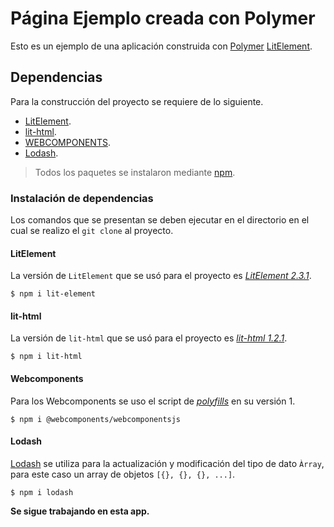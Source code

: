 # Página Ejemplo creada con Polymer

Esto es un ejemplo de una aplicación construida con [Polymer](https://www.polymer-project.org) [LitElement](https://lit-element.polymer-project.org).

## Dependencias

Para la construcción del proyecto se requiere de lo siguiente.

* [LitElement](https://lit-element.polymer-project.org).
* [lit-html](https://lit-html.polymer-project.org).
* [WEBCOMPONENTS](https://www.webcomponents.org).
* [Lodash](https://lodash.com).

> Todos los paquetes se instalaron mediante [npm](https://www.npmjs.com).

### Instalación de dependencias

Los comandos que se presentan se deben ejecutar en el directorio en el cual se realizo el `git clone` al proyecto.

#### LitElement

La versión de `LitElement` que se usó para el proyecto es [_LitElement 2.3.1_](https://www.npmjs.com/package/lit-element).

```
$ npm i lit-element
```

#### lit-html

La versión de `lit-html` que se usó para el proyecto es [_lit-html 1.2.1_](https://www.npmjs.com/package/lit-html).

```
$ npm i lit-html
```

#### Webcomponents

Para los Webcomponents se uso el script de [_polyfills_](https://www.npmjs.com/package/@webcomponents/webcomponentsjs) en su versión 1.

```
$ npm i @webcomponents/webcomponentsjs
```

#### Lodash

[Lodash](https://www.npmjs.com/package/lodash) se utiliza para la actualización y modificación del tipo de dato `Àrray`, para este caso un array de objetos `[{}, {}, {}, ...]`.

```
$ npm i lodash
```

**Se sigue trabajando en esta app.**